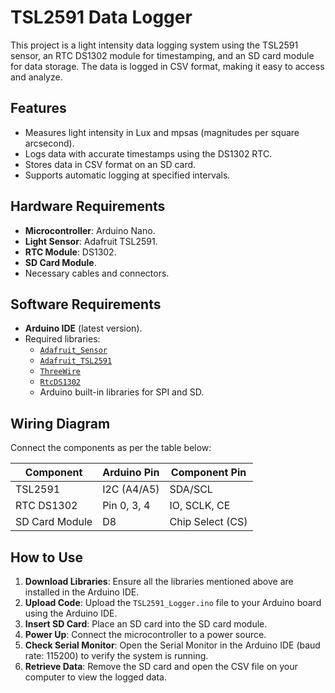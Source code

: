 # TSL2591 Data Logger

This project is a light intensity data logging system using the TSL2591 sensor, an RTC DS1302 module for timestamping, and an SD card module for data storage. The data is logged in CSV format, making it easy to access and analyze.

## Features
- Measures light intensity in Lux and mpsas (magnitudes per square arcsecond).
- Logs data with accurate timestamps using the DS1302 RTC.
- Stores data in CSV format on an SD card.
- Supports automatic logging at specified intervals.

## Hardware Requirements
- **Microcontroller**: Arduino Nano.
- **Light Sensor**: Adafruit TSL2591.
- **RTC Module**: DS1302.
- **SD Card Module**.
- Necessary cables and connectors.

## Software Requirements
- **Arduino IDE** (latest version).
- Required libraries:
  - [`Adafruit_Sensor`](https://github.com/adafruit/Adafruit_Sensor)
  - [`Adafruit_TSL2591`](https://github.com/adafruit/Adafruit_TSL2591_Library)
  - [`ThreeWire`](https://github.com/PaulStoffregen/ThreeWire)
  - [`RtcDS1302`](https://github.com/Makuna/Rtc)
  - Arduino built-in libraries for SPI and SD.

## Wiring Diagram
Connect the components as per the table below:

| Component           | Arduino Pin | Component Pin       |
|---------------------|-------------|---------------------|
| TSL2591             | I2C (A4/A5)| SDA/SCL             |
| RTC DS1302          | Pin 0, 3, 4| IO, SCLK, CE        |
| SD Card Module      | D8          | Chip Select (CS)    |

## How to Use
1. **Download Libraries**: Ensure all the libraries mentioned above are installed in the Arduino IDE.
2. **Upload Code**: Upload the `TSL2591_Logger.ino` file to your Arduino board using the Arduino IDE.
3. **Insert SD Card**: Place an SD card into the SD card module.
4. **Power Up**: Connect the microcontroller to a power source.
5. **Check Serial Monitor**: Open the Serial Monitor in the Arduino IDE (baud rate: 115200) to verify the system is running.
6. **Retrieve Data**: Remove the SD card and open the CSV file on your computer to view the logged data.
